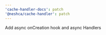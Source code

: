 ```yaml
---
'cache-handler-docs': patch
'@neshca/cache-handler': patch
---
```


Add async onCreation hook and async Handlers
